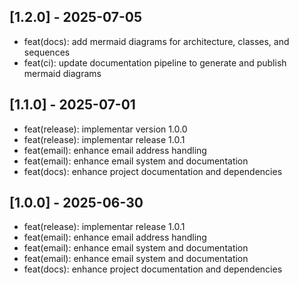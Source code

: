 ## [1.2.0] - 2025-07-05
- feat(docs): add mermaid diagrams for architecture, classes, and sequences
- feat(ci): update documentation pipeline to generate and publish mermaid diagrams

## [1.1.0] - 2025-07-01
- feat(release): implementar version 1.0.0
- feat(release): implementar release 1.0.1
- feat(email): enhance email address handling
- feat(email): enhance email system and documentation
- feat(docs): enhance project documentation and dependencies

## [1.0.0] - 2025-06-30
- feat(release): implementar release 1.0.1
- feat(email): enhance email address handling
- feat(email): enhance email system and documentation
- feat(email): enhance email system and documentation
- feat(docs): enhance project documentation and dependencies
